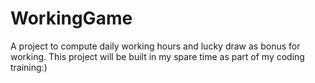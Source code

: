 # WorkingGame
A project to compute daily working hours and lucky draw as bonus for working. This project will be built in my spare time as part of my coding training:)
